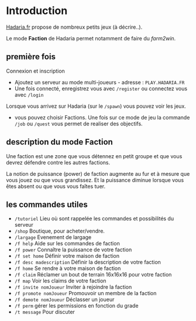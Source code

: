 # Introduction

[Hadaria.fr](https://hadaria.fr/) propose de nombreux petits jeux (à décrire..).

Le mode **Faction** de Hadaria permet notamment de faire du *farm2win*.

## première fois

Connexion et inscription
- Ajoutez un serveur au mode multi-joueurs - adresse : `PLAY.HADARIA.FR`
- Une fois connecté, enregistrez vous avec `/register` ou connectez vous avec `/login`

Lorsque vous arrivez sur Hadaria (sur le `/spawn`) vous pouvez voir les jeux.
 - vous pouvez choisir Factions. Une fois sur ce mode de jeu la commande `/job` ou `/quest` vous permet de realiser des objectifs.

## description du mode Faction

Une faction est une zone que vous détennez en petit groupe et que vous devrez défendre contre les autres factions.

La notion de puissance (power) de faction augmente au fur et à mesure que vous jouez ou que vous grandissez. 
Et la puissance diminue lorsque vous êtes absent ou que vous vous faîtes tuer.



## les commandes utiles

 - `/tutoriel` Lieu où sont rappelée les commandes et possibilités du serveur
 - `/shop` Boutique, pour acheter/vendre.
 - `/largage` Evenement de largage
 - `/f help` Aide sur les commandes de faction
 - `/f power` Connaître la puissance de votre faction
 - `/f set home` Définir votre maison de faction        
 - `/f desc madescription` Définir la description de votre faction
 - `/f home` Se rendre à votre maison de faction
 - `/f claim` Réclamer un bout de terrain 16x16x16 pour votre faction
 - `/f map` Voir les claims de votre faction
 - `/f invite nomJoueur` Inviter à rejoindre la faction
 - `/f promote nomJoueur` Promouvoir un membre de la faction
 - `/f demote nomJoueur` Déclasser un joueur
 - `/f perm` gérer les permissions en fonction du grade
 - `/t message` Pour discuter
